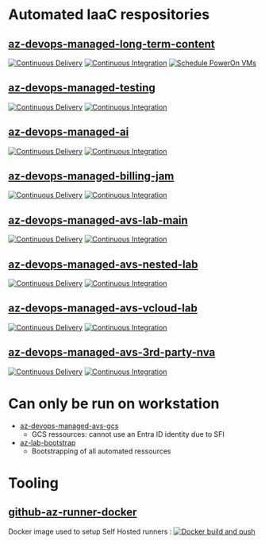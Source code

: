 # Automated IaaC respositories

## [az-devops-managed-long-term-content](https://github.com/Contoso-LRI/az-devops-managed-long-term-content/actions)
[![Continuous Delivery](https://github.com/Contoso-LRI/az-devops-managed-long-term-content/actions/workflows/azure-devops-cd.yaml/badge.svg)](https://github.com/Contoso-LRI/az-devops-managed-long-term-content/actions/workflows/azure-devops-cd.yaml)
[![Continuous Integration](https://github.com/Contoso-LRI/az-devops-managed-long-term-content/actions/workflows/azure-devops-ci.yaml/badge.svg)](https://github.com/Contoso-LRI/az-devops-managed-long-term-content/actions/workflows/azure-devops-ci.yaml)
[![Schedule PowerOn VMs](https://github.com/Contoso-LRI/az-devops-managed-long-term-content/actions/workflows/poweron-vms.yaml/badge.svg)](https://github.com/Contoso-LRI/az-devops-managed-long-term-content/actions/workflows/poweron-vms.yaml)

## [az-devops-managed-testing](https://github.com/Contoso-LRI/az-devops-managed-testing/actions)
[![Continuous Delivery](https://github.com/Contoso-LRI/az-devops-managed-testing/actions/workflows/azure-devops-cd.yaml/badge.svg)](https://github.com/Contoso-LRI/az-devops-managed-testing/actions/workflows/azure-devops-cd.yaml)
[![Continuous Integration](https://github.com/Contoso-LRI/az-devops-managed-testing/actions/workflows/azure-devops-ci.yaml/badge.svg)](https://github.com/Contoso-LRI/az-devops-managed-testing/actions/workflows/azure-devops-ci.yaml)

## [az-devops-managed-ai](https://github.com/Contoso-LRI/az-devops-managed-ai/actions)
[![Continuous Delivery](https://github.com/Contoso-LRI/az-devops-managed-ai/actions/workflows/azure-devops-cd.yaml/badge.svg)](https://github.com/Contoso-LRI/az-devops-managed-ai/actions/workflows/azure-devops-cd.yaml)
[![Continuous Integration](https://github.com/Contoso-LRI/az-devops-managed-ai/actions/workflows/azure-devops-ci.yaml/badge.svg)](https://github.com/Contoso-LRI/az-devops-managed-ai/actions/workflows/azure-devops-ci.yaml)

## [az-devops-managed-billing-jam](https://github.com/Contoso-LRI/az-devops-managed-billing-jam/actions)
[![Continuous Delivery](https://github.com/Contoso-LRI/az-devops-managed-billing-jam/actions/workflows/azure-devops-cd.yaml/badge.svg)](https://github.com/Contoso-LRI/az-devops-managed-billing-jam/actions/workflows/azure-devops-cd.yaml)
[![Continuous Integration](https://github.com/Contoso-LRI/az-devops-managed-billing-jam/actions/workflows/azure-devops-ci.yaml/badge.svg)](https://github.com/Contoso-LRI/az-devops-managed-billing-jam/actions/workflows/azure-devops-ci.yaml)

## [az-devops-managed-avs-lab-main](https://github.com/Contoso-LRI/az-devops-managed-avs-lab-main/actions)
[![Continuous Delivery](https://github.com/Contoso-LRI/az-devops-managed-avs-lab-main/actions/workflows/azure-devops-cd.yaml/badge.svg)](https://github.com/Contoso-LRI/az-devops-managed-avs-lab-main/actions/workflows/azure-devops-cd.yaml)
[![Continuous Integration](https://github.com/Contoso-LRI/az-devops-managed-avs-lab-main/actions/workflows/azure-devops-ci.yaml/badge.svg)](https://github.com/Contoso-LRI/az-devops-managed-avs-lab-main/actions/workflows/azure-devops-ci.yaml)

## [az-devops-managed-avs-nested-lab](https://github.com/Contoso-LRI/az-devops-managed-avs-nested-lab/actions)
[![Continuous Delivery](https://github.com/Contoso-LRI/az-devops-managed-avs-nested-lab/actions/workflows/azure-devops-cd.yaml/badge.svg)](https://github.com/Contoso-LRI/az-devops-managed-avs-nested-lab/actions/workflows/azure-devops-cd.yaml)
[![Continuous Integration](https://github.com/Contoso-LRI/az-devops-managed-avs-nested-lab/actions/workflows/azure-devops-ci.yaml/badge.svg)](https://github.com/Contoso-LRI/az-devops-managed-avs-nested-lab/actions/workflows/azure-devops-ci.yaml)

## [az-devops-managed-avs-vcloud-lab](https://github.com/Contoso-LRI/az-devops-managed-avs-vcloud-lab/actions)
[![Continuous Delivery](https://github.com/Contoso-LRI/az-devops-managed-avs-vcloud-lab/actions/workflows/azure-devops-cd.yaml/badge.svg)](https://github.com/Contoso-LRI/az-devops-managed-avs-vcloud-lab/actions/workflows/azure-devops-cd.yaml)
[![Continuous Integration](https://github.com/Contoso-LRI/az-devops-managed-avs-vcloud-lab/actions/workflows/azure-devops-ci.yaml/badge.svg)](https://github.com/Contoso-LRI/az-devops-managed-avs-vcloud-lab/actions/workflows/azure-devops-ci.yaml)

## [az-devops-managed-avs-3rd-party-nva](https://github.com/Contoso-LRI/az-devops-managed-avs-3rd-party-nva/actions)
[![Continuous Delivery](https://github.com/Contoso-LRI/az-devops-managed-avs-3rd-party-nva/actions/workflows/azure-devops-cd.yaml/badge.svg)](https://github.com/Contoso-LRI/az-devops-managed-avs-3rd-party-nva/actions/workflows/azure-devops-cd.yaml)
[![Continuous Integration](https://github.com/Contoso-LRI/az-devops-managed-avs-3rd-party-nva/actions/workflows/azure-devops-ci.yaml/badge.svg)](https://github.com/Contoso-LRI/az-devops-managed-avs-3rd-party-nva/actions/workflows/azure-devops-ci.yaml)

# Can only be run on workstation

* [az-devops-managed-avs-gcs](https://github.com/Contoso-LRI/az-devops-managed-avs-gcs)
  * GCS ressources: cannot use an Entra ID identity due to SFI
* [az-lab-bootstrap](https://github.com/Contoso-LRI/az-lab-bootstrap)
  * Bootstrapping of all automated ressources

# Tooling

## [github-az-runner-docker](https://github.com/Contoso-LRI/github-az-runner-docker)

Docker image used to setup Self Hosted runners : [![Docker build and push](https://github.com/Contoso-LRI/github-az-runner-docker/actions/workflows/docker-build-push.yaml/badge.svg)](https://github.com/Contoso-LRI/github-az-runner-docker/actions/workflows/docker-build-push.yaml)
